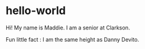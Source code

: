 # hello-world


Hi! My name is Maddie. I am a senior at Clarkson.

Fun little fact : I am the same height as Danny Devito.
